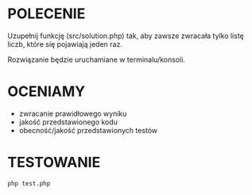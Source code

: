 # POLECENIE #
Uzupełnij funkcję (src/solution.php) tak, aby zawsze zwracała tylko listę liczb, które się pojawiają jeden raz.

Rozwiązanie będzie uruchamiane w terminalu/konsoli.

# OCENIAMY #
- zwracanie prawidłowego wyniku
- jakość przedstawionego kodu
- obecność/jakość przedstawionych testów

# TESTOWANIE #
```
php test.php
```